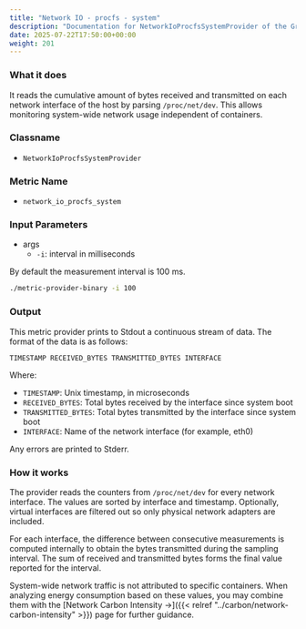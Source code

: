 ```yaml
---
title: "Network IO - procfs - system"
description: "Documentation for NetworkIoProcfsSystemProvider of the Green Metrics Tool"
date: 2025-07-22T17:50:00+00:00
weight: 201
---
```


### What it does

It reads the cumulative amount of bytes received and transmitted on each
network interface of the host by parsing `/proc/net/dev`. This allows
monitoring system-wide network usage independent of containers.

### Classname

- `NetworkIoProcfsSystemProvider`

### Metric Name

- `network_io_procfs_system`

### Input Parameters

- args
  - `-i`: interval in milliseconds

By default the measurement interval is 100 ms.

```bash
./metric-provider-binary -i 100
```

### Output

This metric provider prints to Stdout a continuous stream of data. The format of
 the data is as follows:

`TIMESTAMP RECEIVED_BYTES TRANSMITTED_BYTES INTERFACE`

Where:
- `TIMESTAMP`: Unix timestamp, in microseconds
- `RECEIVED_BYTES`: Total bytes received by the interface since system boot
- `TRANSMITTED_BYTES`: Total bytes transmitted by the interface since system boot
- `INTERFACE`: Name of the network interface (for example, eth0)

Any errors are printed to Stderr.

### How it works

The provider reads the counters from `/proc/net/dev` for every network
interface. The values are sorted by interface and timestamp. Optionally, virtual
interfaces are filtered out so only physical network adapters are included.

For each interface, the difference between consecutive measurements is computed
internally to obtain the bytes transmitted during the sampling interval. The
sum of received and transmitted bytes forms the final value reported for the
interval.

System-wide network traffic is not attributed to specific containers. When
analyzing energy consumption based on these values, you may combine them with the
[Network Carbon Intensity →]({{< relref "../carbon/network-carbon-intensity" >}})
page for further guidance.
